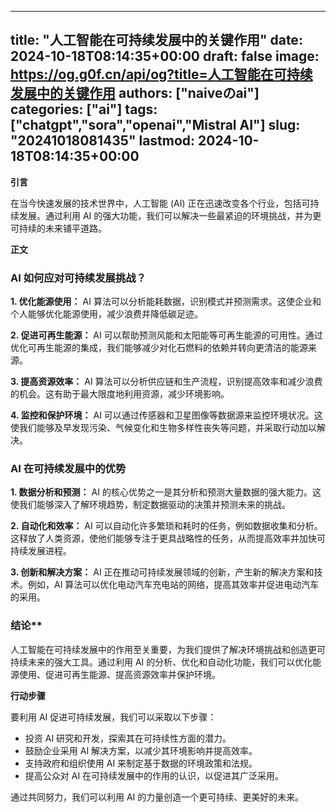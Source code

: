
---
title: "人工智能在可持续发展中的关键作用"
date: 2024-10-18T08:14:35+00:00
draft: false
image: https://og.g0f.cn/api/og?title=人工智能在可持续发展中的关键作用
authors: ["naiveのai"]
categories: ["ai"]
tags: ["chatgpt","sora","openai","Mistral AI"]
slug: "20241018081435"
lastmod: 2024-10-18T08:14:35+00:00
---
**引言**

在当今快速发展的技术世界中，人工智能 (AI) 正在迅速改变各个行业，包括可持续发展。通过利用 AI 的强大功能，我们可以解决一些最紧迫的环境挑战，并为更可持续的未来铺平道路。

**正文**

### AI 如何应对可持续发展挑战？

**1. 优化能源使用：**
AI 算法可以分析能耗数据，识别模式并预测需求。这使企业和个人能够优化能源使用，减少浪费并降低碳足迹。

**2. 促进可再生能源：**
AI 可以帮助预测风能和太阳能等可再生能源的可用性。通过优化可再生能源的集成，我们能够减少对化石燃料的依赖并转向更清洁的能源来源。

**3. 提高资源效率：**
AI 算法可以分析供应链和生产流程，识别提高效率和减少浪费的机会。这有助于最大限度地利用资源，减少环境影响。

**4. 监控和保护环境：**
AI 可以通过传感器和卫星图像等数据源来监控环境状况。这使我们能够及早发现污染、气候变化和生物多样性丧失等问题，并采取行动加以解决。

### AI 在可持续发展中的优势

**1. 数据分析和预测：**
AI 的核心优势之一是其分析和预测大量数据的强大能力。这使我们能够深入了解环境趋势，制定数据驱动的决策并预测未来的挑战。

**2. 自动化和效率：**
AI 可以自动化许多繁琐和耗时的任务，例如数据收集和分析。这释放了人类资源，使他们能够专注于更具战略性的任务，从而提高效率并加快可持续发展进程。

**3. 创新和解决方案：**
AI 正在推动可持续发展领域的创新，产生新的解决方案和技术。例如，AI 算法可以优化电动汽车充电站的网络，提高其效率并促进电动汽车的采用。

### 结论**

人工智能在可持续发展中的作用至关重要，为我们提供了解决环境挑战和创造更可持续未来的强大工具。通过利用 AI 的分析、优化和自动化功能，我们可以优化能源使用、促进可再生能源、提高资源效率并保护环境。

**行动步骤**

要利用 AI 促进可持续发展，我们可以采取以下步骤：

* 投资 AI 研究和开发，探索其在可持续性方面的潜力。
* 鼓励企业采用 AI 解决方案，以减少其环境影响并提高效率。
* 支持政府和组织使用 AI 来制定基于数据的环境政策和法规。
* 提高公众对 AI 在可持续发展中的作用的认识，以促进其广泛采用。

通过共同努力，我们可以利用 AI 的力量创造一个更可持续、更美好的未来。
